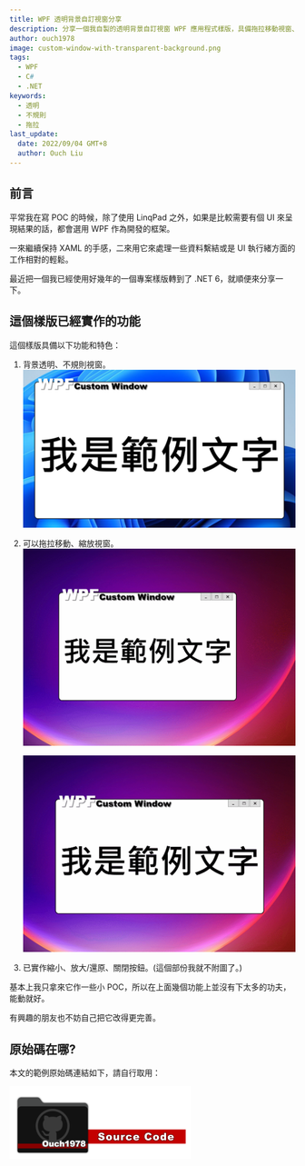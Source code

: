 ```yaml
---
title: WPF 透明背景自訂視窗分享
description: 分享一個我自製的透明背景自訂視窗 WPF 應用程式樣版，具備拖拉移動視窗、拖拉縮放視窗、縮小視窗、放大/還原視和關閉視窗功能。
author: ouch1978
image: custom-window-with-transparent-background.png
tags:
  - WPF
  - C#
  - .NET
keywords:
  - 透明
  - 不規則
  - 拖拉
last_update:
  date: 2022/09/04 GMT+8
  author: Ouch Liu
---
```


## 前言

平常我在寫 POC 的時候，除了使用 LinqPad 之外，如果是比較需要有個 UI 來呈現結果的話，都會選用 WPF 作為開發的框架。

一來繼續保持 XAML 的手感，二來用它來處理一些資料繫結或是 UI 執行緒方面的工作相對的輕鬆。

最近把一個我已經使用好幾年的一個專案樣版轉到了 .NET 6，就順便來分享一下。

## 這個樣版已經實作的功能

這個樣版具備以下功能和特色：

1. 背景透明、不規則視窗。
   ![透明背景，不規則形狀](custom-window-with-transparent-background.png "透明背景，不規則形狀")

2. 可以拖拉移動、縮放視窗。
   ![支援拖拉移動](drag-n-drop-move-supported.gif "支援拖拉移動")

   ![支援拖拉縮放](drag-n-drop-resize-supported.gif "支援拖拉縮放")

3. 已實作縮小、放大/還原、關閉按鈕。(這個部份我就不附圖了。)

基本上我只拿來它作一些小 POC，所以在上面幾個功能上並沒有下太多的功夫，能動就好。

有興趣的朋友也不妨自己把它改得更完善。

## 原始碼在哪?

本文的範例原始碼連結如下，請自行取用：

[![Sample](/img/source-code.png)](https://github.com/Ouch1978/WpfCustomWindow)
